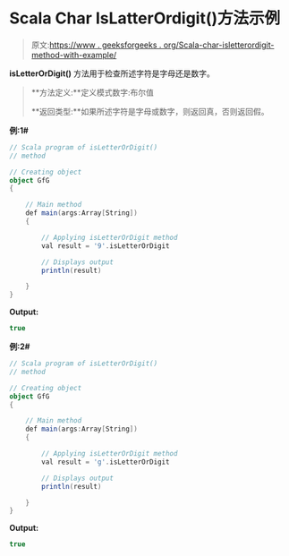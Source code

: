 # Scala Char IsLatterOrdigit()方法示例

> 原文:[https://www . geeksforgeeks . org/Scala-char-isletterordigit-method-with-example/](https://www.geeksforgeeks.org/scala-char-isletterordigit-method-with-example/)

**isLetterOrDigit()** 方法用于检查所述字符是字母还是数字。

> **方法定义:**定义模式数字:布尔值
> 
> **返回类型:**如果所述字符是字母或数字，则返回真，否则返回假。

**例:1#**

```scala
// Scala program of isLetterOrDigit()
// method

// Creating object
object GfG
{ 

    // Main method
    def main(args:Array[String])
    {

        // Applying isLetterOrDigit method
        val result = '9'.isLetterOrDigit

        // Displays output
        println(result)

    }
} 
```

**Output:**

```scala
true

```

**例:2#**

```scala
// Scala program of isLetterOrDigit()
// method

// Creating object
object GfG
{ 

    // Main method
    def main(args:Array[String])
    {

        // Applying isLetterOrDigit method
        val result = 'g'.isLetterOrDigit

        // Displays output
        println(result)

    }
} 
```

**Output:**

```scala
true

```